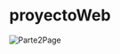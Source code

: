 # proyectoWeb

![Parte2Page](https://github.com/SantMu123/proyectoWeb/assets/126543033/3209dfbb-a541-4b2c-a35b-596a165274cc)

